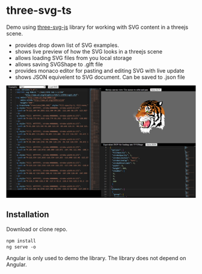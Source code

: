 # three-svg-ts

Demo using [three-svg-js](https://github.com/IRobot1/three-svg-ts/tree/master/projects/three-svg-js) library for working with SVG content in a threejs scene.  

* provides drop down list of SVG examples.
* shows live preview of how the SVG looks in a threejs scene
* allows loading SVG files from you local storage
* allows saving SVGShape to .glft file
* provides monaco editor for pasting and editing SVG with live update
* shows JSON equivelent to SVG document. Can be saved to .json file

![image](./src/assets/demo.png)

## Installation

Download or clone repo.  

```
npm install
ng serve -o
```

Angular is only used to demo the library. The library does not depend on Angular.
